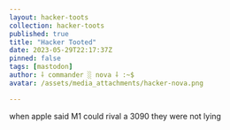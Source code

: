 ```yaml
---
layout: hacker-toots
collection: hacker-toots
published: true
title: "Hacker Tooted"
date: 2023-05-29T22:17:37Z
pinned: false
tags: [mastodon]
author: ⸸ commander ░ nova ⸸ :~$
avatar: /assets/media_attachments/hacker-nova.png

---
```


<p>when apple said M1 could rival a 3090 they were not lying</p>


